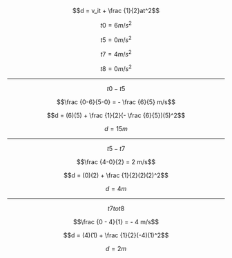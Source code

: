 
$$d = v_it + \frac {1}{2}at^2$$

$$t0= 6 m/s^2$$

$$t5 = 0 m/s^2$$

$$t7 = 4 m/s^2$$

$$t8 = 0 m/s^2$$

***

$$t0-t5$$

$$\frac {0-6}{5-0} = - \frac {6}{5} m/s$$

$$d = (6)(5) + \frac {1}{2}(- \frac {6}{5})(5)^2$$

$$d = 15m$$

***

$$t5-t7$$

$$\frac {4-0}{2} = 2 m/s$$

$$d = (0)(2) + \frac {1}{2}(2)(2)^2$$


$$d = 4m$$

***

$$t7 to t8$$

$$\frac {0 - 4}{1} = - 4 m/s$$

$$d = (4)(1) + \frac {1}{2}(-4)(1)^2$$

$$d = 2m$$











